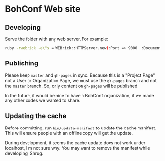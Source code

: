 # BohConf Web site

## Developing

Serve the folder with any web server. For example:

```sh
ruby -rwebrick -e\"s = WEBrick::HTTPServer.new(:Port => 9000, :DocumentRoot => Dir.pwd); trap('INT') { s.shutdown }; s.start\"
```


## Publishing

Please keep `master` and `gh-pages` in sync. Because this is a "Project Page" not a User or Organization Page, we must use the `gh-pages` branch and not the `master` branch. So, only content on `gh-pages` will be published.

In the future, it would be nice to have a BohConf organization, if we made any other codes we wanted to share.

## Updating the cache

Before committing, run `bin/update-manifest` to update the cache manifest. This will ensure people with an offline copy will get the update.

During development, it seems the cache update does not work under localhost, I'm not sure why. You may want to remove the manifest while developing. Shrug.
